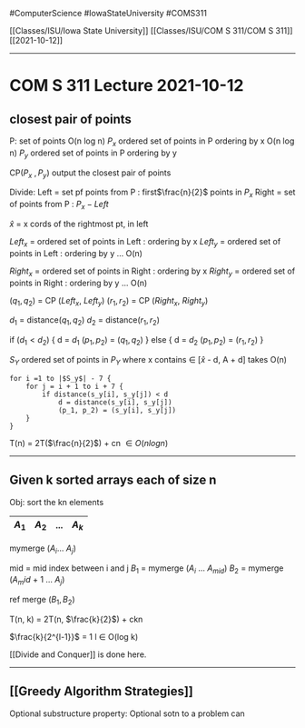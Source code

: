 #ComputerScience  #IowaStateUniversity #COMS311 


[[Classes/ISU/Iowa State University]] [[Classes/ISU/COM S 311/COM S 311]] [[2021-10-12]]

---

# COM S 311  Lecture 2021-10-12


## closest pair of points

P: set of points
O(n log n) $P_x$ ordered set of points in P ordering by x
O(n log n) $P_y$ ordered set of points in P ordering by y

CP($P_x \ , P_y$) output the closest pair of points


 
Divide:
Left = set pf points from P : first$\frac{n}{2}$ points in $P_x$
Right = set of points from P : $P_x - Left$

$\hat{x}$ = x cords of the rightmost pt, in left

$Left_x$ = ordered set of points in Left : ordering by x
$Left_y$ = ordered set of points in Left : ordering by y  ... O(n)

$Right_x$ = ordered set of points in Right : ordering by x
$Right_y$ = ordered set of points in Right : ordering by y  ... O(n)


($q_1 , q_2$) = CP ($Left_x$, $Left_y$)
($r_1 , r_2$) = CP ($Right_x$, $Right_y$)

$d_1$ = distance($q_1, q_2$)
$d_2$ = distance($r_1, r_2$)

if ($d_1 < d_2$) {
	d = $d_1$
	($p_1, p_2$) = ($q_1, q_2$)
}
else {
	d = $d_2$
	($p_1, p_2$) = ($r_1, r_2$)	
}

$S_Y$ ordered set of points in $P_Y$ where x contains $\in$ [$\hat{x}$ - d, A + d]
takes O(n)
```
for i =1 to |$S_y$| - 7 {
	for j = i + 1 to i + 7 {
 		if distance(s_y[i], s_y[j]) < d
			d = distance(s_y[i], s_y[j])
			(p_1, p_2) = (s_y[i], s_y[j])
	}
}
```


T(n) = 2T($\frac{n}{2}$) + cn $\in O(nlogn)$ 


---

## Given k sorted arrays each of size n

Obj: sort the kn elements

| $A_1$ | $A_2$ | ... | $A_k$ |
| ----- | ----- | --- | ----- |



mymerge ($A_i$... $A_j$)

mid = mid index between i and j
$B_1$ = mymerge ($A_i$ ... $A_{mid}$)
$B_2$ = mymerge ($A_mid$  + 1  ... $A_j$)

ref merge ($B_1, B_2$)

T(n, k)  = 2T(n, $\frac{k}{2}$) + ckn

$\frac{k}{2^{l-1}}$ = 1
l $\in$ O(log k)


[[Divide and Conquer]] is done here. 

---


## [[Greedy Algorithm Strategies]]

Optional substructure property: Optional sotn to a problem can 